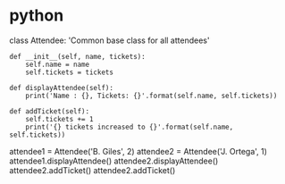 # python
class Attendee:
    'Common base class for all attendees'

    def __init__(self, name, tickets):
        self.name = name
        self.tickets = tickets

    def displayAttendee(self):
        print('Name : {}, Tickets: {}'.format(self.name, self.tickets))

    def addTicket(self):
        self.tickets += 1
        print('{} tickets increased to {}'.format(self.name, self.tickets))

attendee1 = Attendee('B. Giles', 2)
attendee2 = Attendee('J. Ortega', 1)
attendee1.displayAttendee()
attendee2.displayAttendee()
attendee2.addTicket()
attendee2.addTicket()
